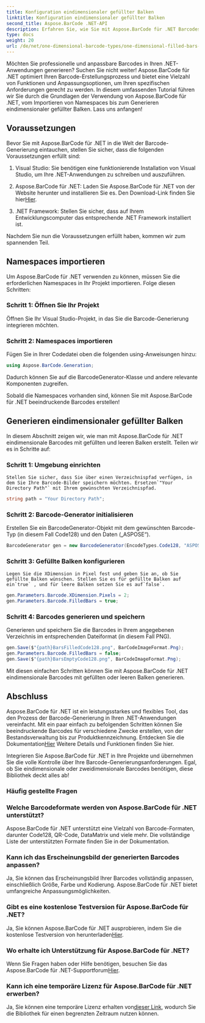 ```yaml
---
title: Konfiguration eindimensionaler gefüllter Balken
linktitle: Konfiguration eindimensionaler gefüllter Balken
second_title: Aspose.BarCode .NET-API
description: Erfahren Sie, wie Sie mit Aspose.BarCode für .NET Barcodes in .NET generieren. Dieses umfassende Tutorial deckt alles ab, vom Importieren von Namespaces bis zum Erstellen eindimensionaler Barcodes.
type: docs
weight: 20
url: /de/net/one-dimensional-barcode-types/one-dimensional-filled-bars-configuration/
---
```


Möchten Sie professionelle und anpassbare Barcodes in Ihren .NET-Anwendungen generieren? Suchen Sie nicht weiter! Aspose.BarCode für .NET optimiert Ihren Barcode-Erstellungsprozess und bietet eine Vielzahl von Funktionen und Anpassungsoptionen, um Ihren spezifischen Anforderungen gerecht zu werden. In diesem umfassenden Tutorial führen wir Sie durch die Grundlagen der Verwendung von Aspose.BarCode für .NET, vom Importieren von Namespaces bis zum Generieren eindimensionaler gefüllter Balken. Lass uns anfangen!

## Voraussetzungen

Bevor Sie mit Aspose.BarCode für .NET in die Welt der Barcode-Generierung eintauchen, stellen Sie sicher, dass die folgenden Voraussetzungen erfüllt sind:

1. Visual Studio: Sie benötigen eine funktionierende Installation von Visual Studio, um Ihre .NET-Anwendungen zu schreiben und auszuführen.

2.  Aspose.BarCode für .NET: Laden Sie Aspose.BarCode für .NET von der Website herunter und installieren Sie es. Den Download-Link finden Sie hier[Hier](https://releases.aspose.com/barcode/net/).

3. .NET Framework: Stellen Sie sicher, dass auf Ihrem Entwicklungscomputer das entsprechende .NET Framework installiert ist.

Nachdem Sie nun die Voraussetzungen erfüllt haben, kommen wir zum spannenden Teil.

## Namespaces importieren

Um Aspose.BarCode für .NET verwenden zu können, müssen Sie die erforderlichen Namespaces in Ihr Projekt importieren. Folge diesen Schritten:

### Schritt 1: Öffnen Sie Ihr Projekt
   Öffnen Sie Ihr Visual Studio-Projekt, in das Sie die Barcode-Generierung integrieren möchten.

### Schritt 2: Namespaces importieren
   Fügen Sie in Ihrer Codedatei oben die folgenden using-Anweisungen hinzu:

   ```csharp
   using Aspose.BarCode.Generation;
   ```

   Dadurch können Sie auf die BarcodeGenerator-Klasse und andere relevante Komponenten zugreifen.

Sobald die Namespaces vorhanden sind, können Sie mit Aspose.BarCode für .NET beeindruckende Barcodes erstellen!

## Generieren eindimensionaler gefüllter Balken

In diesem Abschnitt zeigen wir, wie man mit Aspose.BarCode für .NET eindimensionale Barcodes mit gefüllten und leeren Balken erstellt. Teilen wir es in Schritte auf:

### Schritt 1: Umgebung einrichten
    Stellen Sie sicher, dass Sie über einen Verzeichnispfad verfügen, in dem Sie Ihre Barcode-Bilder speichern möchten. Ersetzen`"Your Directory Path"` mit Ihrem gewünschten Verzeichnispfad.

   ```csharp
   string path = "Your Directory Path";
   ```

### Schritt 2: Barcode-Generator initialisieren
   Erstellen Sie ein BarcodeGenerator-Objekt mit dem gewünschten Barcode-Typ (in diesem Fall Code128) und den Daten („ASPOSE“).

   ```csharp
   BarcodeGenerator gen = new BarcodeGenerator(EncodeTypes.Code128, "ASPOSE");
   ```

### Schritt 3: Gefüllte Balken konfigurieren
    Legen Sie die XDimension in Pixel fest und geben Sie an, ob Sie gefüllte Balken wünschen. Stellen Sie es für gefüllte Balken auf ein`true` , und für leere Balken setzen Sie es auf`false`.

   ```csharp
   gen.Parameters.Barcode.XDimension.Pixels = 2;
   gen.Parameters.Barcode.FilledBars = true;
   ```

### Schritt 4: Barcodes generieren und speichern
   Generieren und speichern Sie die Barcodes in Ihrem angegebenen Verzeichnis im entsprechenden Dateiformat (in diesem Fall PNG).

   ```csharp
   gen.Save($"{path}BarsFilledCode128.png", BarCodeImageFormat.Png);
   gen.Parameters.Barcode.FilledBars = false;
   gen.Save($"{path}BarsEmptyCode128.png", BarCodeImageFormat.Png);
   ```

Mit diesen einfachen Schritten können Sie mit Aspose.BarCode für .NET eindimensionale Barcodes mit gefüllten oder leeren Balken generieren.

## Abschluss

Aspose.BarCode für .NET ist ein leistungsstarkes und flexibles Tool, das den Prozess der Barcode-Generierung in Ihren .NET-Anwendungen vereinfacht. Mit ein paar einfach zu befolgenden Schritten können Sie beeindruckende Barcodes für verschiedene Zwecke erstellen, von der Bestandsverwaltung bis zur Produktkennzeichnung. Entdecken Sie die Dokumentation[Hier](https://reference.aspose.com/barcode/net/) Weitere Details und Funktionen finden Sie hier.

Integrieren Sie Aspose.BarCode für .NET in Ihre Projekte und übernehmen Sie die volle Kontrolle über Ihre Barcode-Generierungsanforderungen. Egal, ob Sie eindimensionale oder zweidimensionale Barcodes benötigen, diese Bibliothek deckt alles ab!

### Häufig gestellte Fragen

### Welche Barcodeformate werden von Aspose.BarCode für .NET unterstützt?
Aspose.BarCode für .NET unterstützt eine Vielzahl von Barcode-Formaten, darunter Code128, QR-Code, DataMatrix und viele mehr. Die vollständige Liste der unterstützten Formate finden Sie in der Dokumentation.

### Kann ich das Erscheinungsbild der generierten Barcodes anpassen?
Ja, Sie können das Erscheinungsbild Ihrer Barcodes vollständig anpassen, einschließlich Größe, Farbe und Kodierung. Aspose.BarCode für .NET bietet umfangreiche Anpassungsmöglichkeiten.

### Gibt es eine kostenlose Testversion für Aspose.BarCode für .NET?
Ja, Sie können Aspose.BarCode für .NET ausprobieren, indem Sie die kostenlose Testversion von herunterladen[Hier](https://releases.aspose.com/).

### Wo erhalte ich Unterstützung für Aspose.BarCode für .NET?
 Wenn Sie Fragen haben oder Hilfe benötigen, besuchen Sie das Aspose.BarCode für .NET-Supportforum[Hier](https://forum.aspose.com/c/barcode/13).

### Kann ich eine temporäre Lizenz für Aspose.BarCode für .NET erwerben?
 Ja, Sie können eine temporäre Lizenz erhalten von[dieser Link](https://purchase.aspose.com/temporary-license/), wodurch Sie die Bibliothek für einen begrenzten Zeitraum nutzen können.